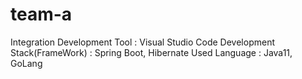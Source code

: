# team-a

Integration Development Tool : Visual Studio Code
Development Stack(FrameWork) : Spring Boot, Hibernate
Used Language : Java11, GoLang
